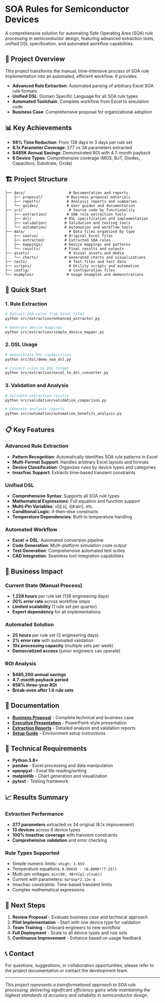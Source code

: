 # SOA Rules for Semiconductor Devices

A comprehensive solution for automating Safe Operating Area (SOA) rule processing in semiconductor design, featuring advanced extraction tools, unified DSL specification, and automated workflow capabilities.

## 🎯 Project Overview

This project transforms the manual, time-intensive process of SOA rule implementation into an automated, efficient workflow. It provides:

- **Advanced Rule Extraction**: Automated parsing of arbitrary Excel SOA rule formats
- **Unified DSL**: Domain Specific Language for all SOA rule types
- **Automated Toolchain**: Complete workflow from Excel to simulation code
- **Business Case**: Comprehensive proposal for organizational adoption

## 📊 Key Achievements

- **98% Time Reduction**: From 138 days to 3 days per rule set
- **8.1x Parameter Coverage**: 277 vs 34 parameters extracted
- **$485K Annual Savings**: Demonstrated ROI with 4.7-month payback
- **6 Device Types**: Comprehensive coverage (MOS, BJT, Diodes, Capacitors, Substrate, Oxide)

## 🏗️ Project Structure

```
├── docs/                    # Documentation and reports
│   ├── proposal/           # Business proposal materials
│   ├── reports/            # Analysis reports and summaries
│   └── guides/             # User guides and documentation
├── src/                     # Source code by functionality
│   ├── extraction/         # SOA rule extraction tools
│   ├── dsl/               # DSL specification and implementation
│   ├── validation/        # Validation and testing tools
│   └── automation/        # Automation and workflow tools
├── data/                    # Data files organized by type
│   ├── source/            # Original Excel files
│   ├── extracted/         # Extracted SOA rules
│   ├── mappings/          # Device mappings and patterns
│   └── results/           # Final results and outputs
├── assets/                  # Visual assets and media
│   └── charts/            # Generated charts and visualizations
├── tests/                   # Test files and test data
├── scripts/                 # Utility scripts and automation
├── config/                  # Configuration files
└── examples/               # Usage examples and demonstrations
```

## 🚀 Quick Start

### 1. Rule Extraction
```bash
# Extract SOA rules from Excel files
python src/extraction/enhanced_extractor.py

# Generate device mappings
python src/extraction/simple_device_mapper.py
```

### 2. DSL Usage
```bash
# Demonstrate DSL capabilities
python src/dsl/demo_soa_dsl.py

# Convert rules to DSL format
python src/extraction/excel_to_dsl_converter.py
```

### 3. Validation and Analysis
```bash
# Validate extraction results
python src/validation/validation_comparison.py

# Generate analysis reports
python src/automation/automation_benefits_analysis.py
```

## 📋 Key Features

### Advanced Rule Extraction
- **Pattern Recognition**: Automatically identifies SOA rule patterns in Excel
- **Multi-Format Support**: Handles arbitrary Excel layouts and formats
- **Device Classification**: Organizes rules by device types and categories
- **tmaxfrac Support**: Extracts time-based transient constraints

### Unified DSL
- **Comprehensive Syntax**: Supports all SOA rule types
- **Mathematical Expressions**: Full equation and function support
- **Multi-Pin Variables**: v[d,s], i[drain], etc.
- **Conditional Logic**: if-then-else constructs
- **Temperature Dependencies**: Built-in temperature handling

### Automated Workflow
- **Excel → DSL**: Automated conversion pipeline
- **Code Generation**: Multi-platform simulation code output
- **Test Generation**: Comprehensive automated test suites
- **CAD Integration**: Seamless tool integration capabilities

## 💼 Business Impact

### Current State (Manual Process)
- **1,228 hours** per rule set (138 engineering days)
- **20% error rate** across workflow steps
- **Limited scalability** (1 rule set per quarter)
- **Expert dependency** for all implementations

### Automated Solution
- **25 hours** per rule set (3 engineering days)
- **2% error rate** with automated validation
- **10x processing capacity** (multiple sets per week)
- **Democratized access** (junior engineers can operate)

### ROI Analysis
- **$485,200 annual savings**
- **4.7-month payback period**
- **656% three-year ROI**
- **Break-even after 1.6 rule sets**

## 📖 Documentation

- **[Business Proposal](proposal/SOA_DSL_Proposal.md)** - Complete technical and business case
- **[Executive Presentation](proposal/SOA_DSL_Presentation.md)** - PowerPoint-style presentation
- **[Extraction Reports](reports/)** - Detailed analysis and validation reports
- **[Setup Guide](guides/POETRY_SETUP.md)** - Environment setup instructions

## 🔧 Technical Requirements

- **Python 3.8+**
- **pandas** - Excel processing and data manipulation
- **openpyxl** - Excel file reading/writing
- **matplotlib** - Chart generation and visualization
- **pytest** - Testing framework

## 📈 Results Summary

### Extraction Performance
- **277 parameters** extracted vs 34 original (8.1x improvement)
- **13 devices** across 6 device types
- **100% tmaxfrac coverage** with transient constraints
- **Comprehensive validation** and error checking

### Rule Types Supported
- Simple numeric limits: `vhigh: 1.65V`
- Temperature equations: `0.9943V - (0.0006*(T-25))`
- Multi-pin voltages: `min(90, 90+V[p]-v[sub])`
- Current with parameters: `$w*$np*2.12e-4`
- tmaxfrac constraints: Time-based transient limits
- Complex mathematical expressions

## 🎯 Next Steps

1. **Review Proposal** - Evaluate business case and technical approach
2. **Pilot Implementation** - Start with one device type for validation
3. **Team Training** - Onboard engineers to new workflow
4. **Full Deployment** - Scale to all device types and rule sets
5. **Continuous Improvement** - Enhance based on usage feedback

## 📞 Contact

For questions, suggestions, or collaboration opportunities, please refer to the project documentation or contact the development team.

---

*This project represents a transformational approach to SOA rule processing, delivering significant efficiency gains while maintaining the highest standards of accuracy and reliability in semiconductor design.*